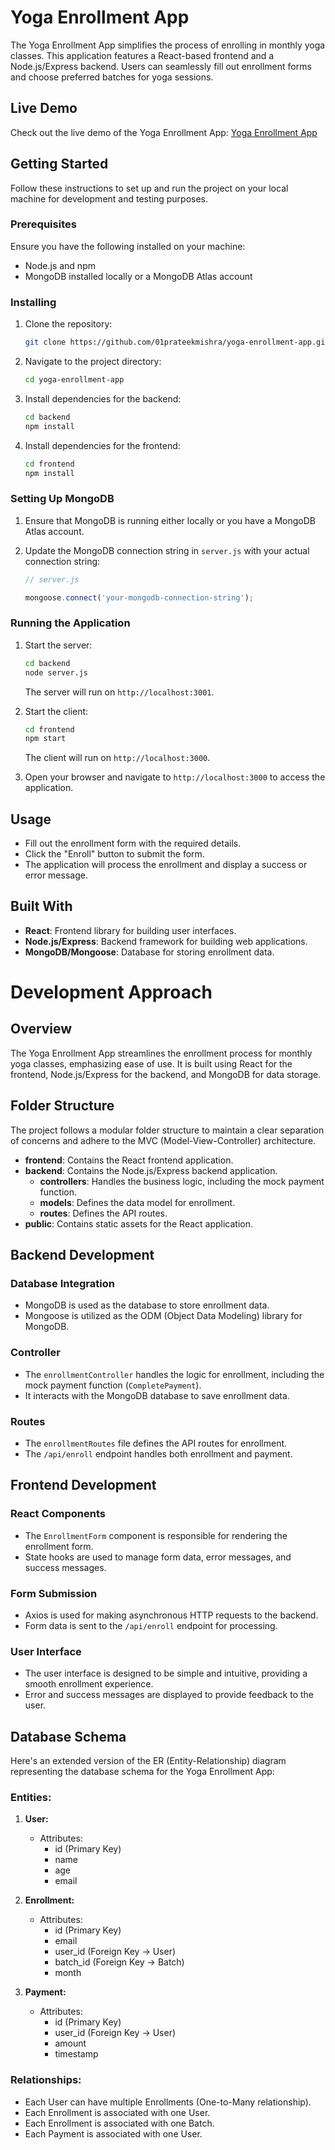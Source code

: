 # Yoga Enrollment App

The Yoga Enrollment App simplifies the process of enrolling in monthly yoga classes. This application features a React-based frontend and a Node.js/Express backend. Users can seamlessly fill out enrollment forms and choose preferred batches for yoga sessions.

## Live Demo

Check out the live demo of the Yoga Enrollment App: [Yoga Enrollment App](https://yoga-enrollment-app.onrender.com/)
## Getting Started

Follow these instructions to set up and run the project on your local machine for development and testing purposes.

### Prerequisites

Ensure you have the following installed on your machine:

- Node.js and npm
- MongoDB installed locally or a MongoDB Atlas account

### Installing

1. Clone the repository:

   ```bash
   git clone https://github.com/01prateekmishra/yoga-enrollment-app.git
   ```

2. Navigate to the project directory:

   ```bash
   cd yoga-enrollment-app
   ```

3. Install dependencies for the backend:

   ```bash
   cd backend
   npm install
   ```

4. Install dependencies for the frontend:

   ```bash
   cd frontend
   npm install
   ```

### Setting Up MongoDB

1. Ensure that MongoDB is running either locally or you have a MongoDB Atlas account.

2. Update the MongoDB connection string in `server.js` with your actual connection string:

   ```javascript
   // server.js

   mongoose.connect('your-mongodb-connection-string');
   ```

### Running the Application

1. Start the server:

   ```bash
   cd backend
   node server.js
   ```

   The server will run on `http://localhost:3001`.

2. Start the client:

   ```bash
   cd frontend
   npm start
   ```

   The client will run on `http://localhost:3000`.

3. Open your browser and navigate to `http://localhost:3000` to access the application.

## Usage

- Fill out the enrollment form with the required details.
- Click the "Enroll" button to submit the form.
- The application will process the enrollment and display a success or error message.

## Built With

- **React**: Frontend library for building user interfaces.
- **Node.js/Express**: Backend framework for building web applications.
- **MongoDB/Mongoose**: Database for storing enrollment data.

# Development Approach

## Overview

The Yoga Enrollment App streamlines the enrollment process for monthly yoga classes, emphasizing ease of use. It is built using React for the frontend, Node.js/Express for the backend, and MongoDB for data storage.

## Folder Structure

The project follows a modular folder structure to maintain a clear separation of concerns and adhere to the MVC (Model-View-Controller) architecture.

- **frontend**: Contains the React frontend application.
- **backend**: Contains the Node.js/Express backend application.
  - **controllers**: Handles the business logic, including the mock payment function.
  - **models**: Defines the data model for enrollment.
  - **routes**: Defines the API routes.
- **public**: Contains static assets for the React application.

## Backend Development

### Database Integration

- MongoDB is used as the database to store enrollment data.
- Mongoose is utilized as the ODM (Object Data Modeling) library for MongoDB.

### Controller

- The `enrollmentController` handles the logic for enrollment, including the mock payment function (`CompletePayment`).
- It interacts with the MongoDB database to save enrollment data.

### Routes

- The `enrollmentRoutes` file defines the API routes for enrollment.
- The `/api/enroll` endpoint handles both enrollment and payment.

## Frontend Development

### React Components

- The `EnrollmentForm` component is responsible for rendering the enrollment form.
- State hooks are used to manage form data, error messages, and success messages.

### Form Submission

- Axios is used for making asynchronous HTTP requests to the backend.
- Form data is sent to the `/api/enroll` endpoint for processing.

### User Interface

- The user interface is designed to be simple and intuitive, providing a smooth enrollment experience.
- Error and success messages are displayed to provide feedback to the user.

## Database Schema

Here's an extended version of the ER (Entity-Relationship) diagram representing the database schema for the Yoga Enrollment App:

### Entities:

1. **User:**
   - Attributes: 
     - id (Primary Key)
     - name
     - age
     - email

2. **Enrollment:**
   - Attributes: 
     - id (Primary Key)
     - email
     - user_id (Foreign Key -> User)
     - batch_id (Foreign Key -> Batch)
     - month

4. **Payment:**
   - Attributes:
     - id (Primary Key)
     - user_id (Foreign Key -> User)
     - amount
     - timestamp

### Relationships:

- Each User can have multiple Enrollments (One-to-Many relationship).
- Each Enrollment is associated with one User.
- Each Enrollment is associated with one Batch.
- Each Payment is associated with one User.
